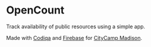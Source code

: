 OpenCount
=========

Track availability of public resources using a simple app.

Made with [Codiqa](http://codiqa.com/) and [Firebase](http://firebase.com/) for [CityCamp Madison](http://citycampmadison.org/).
